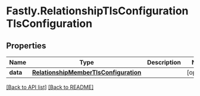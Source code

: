 # Fastly.RelationshipTlsConfigurationTlsConfiguration

## Properties

Name | Type | Description | Notes
------------ | ------------- | ------------- | -------------
**data** | [**RelationshipMemberTlsConfiguration**](RelationshipMemberTlsConfiguration.md) |  | [optional] 


[[Back to API list]](../../README.md#endpoints) [[Back to README]](../../README.md)
